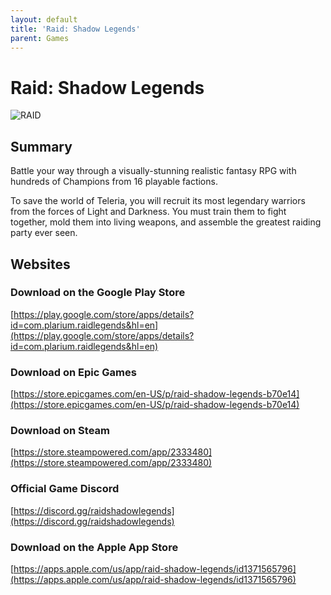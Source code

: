 ```yaml
---
layout: default
title: 'Raid: Shadow Legends'
parent: Games
---
```


# Raid: Shadow Legends

![RAID](https://cdn.discordapp.com/emojis/1265002064136900669.png)

## Summary

Battle your way through a visually-stunning realistic fantasy RPG with hundreds of Champions from 16 playable factions.

To save the world of Teleria, you will recruit its most legendary warriors from the forces of Light and Darkness. You must train them to fight together, mold them into living weapons, and assemble the greatest raiding party ever seen.

## Websites

### Download on the Google Play Store

[https://play.google.com/store/apps/details?id=com.plarium.raidlegends&hl=en](https://play.google.com/store/apps/details?id=com.plarium.raidlegends&hl=en)

### Download on Epic Games

[https://store.epicgames.com/en-US/p/raid-shadow-legends-b70e14](https://store.epicgames.com/en-US/p/raid-shadow-legends-b70e14)

### Download on Steam

[https://store.steampowered.com/app/2333480](https://store.steampowered.com/app/2333480)

### Official Game Discord

[https://discord.gg/raidshadowlegends](https://discord.gg/raidshadowlegends)

### Download on the Apple App Store

[https://apps.apple.com/us/app/raid-shadow-legends/id1371565796](https://apps.apple.com/us/app/raid-shadow-legends/id1371565796)